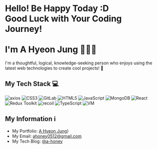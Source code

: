 # Hello! Be Happy Today :D <br> Good Luck with Your Coding Journey! <br><br> I'm A Hyeon Jung :honeybee::honeybee::honeybee:

I'm a thoughtful, logical, knowledge-seeking person who enjoys using the latest web technologies to create cool projects! :rocket: 

## My Tech Stack :computer:

![axios](https://img.shields.io/badge/axios-007ACC?style=for-the-badge&logo=axios&logoColor=ffffff)
![CSS3](https://img.shields.io/badge/CSS3-1572B6?style=for-the-badge&logo=css3&logoColor=ffffff)
![GitLab](https://img.shields.io/badge/GitLab-FCA121?style=for-the-badge&logo=gitlab&logoColor=ffffff)
![HTML5](https://img.shields.io/badge/HTML5-E34F26?style=for-the-badge&logo=html5&logoColor=ffffff)
![JavaScript](https://img.shields.io/badge/JavaScript-F7DF1E?style=for-the-badge&logo=javascript&logoColor=323330)
![MongoDB](https://img.shields.io/badge/MongoDB-47A248?style=for-the-badge&logo=mongodb&logoColor=ffffff)
![React](https://img.shields.io/badge/React-61DAFB?style=for-the-badge&logo=react&logoColor=ffffff)
![Redux Toolkit](https://img.shields.io/badge/Redux_Toolkit-764ABC?style=for-the-badge&logo=redux&logoColor=ffffff)
![recoil](https://img.shields.io/badge/recoil-40A9FF?style=for-the-badge&logo=recoil&logoColor=ffffff)
![TypeScript](https://img.shields.io/badge/TypeScript-007ACC?style=for-the-badge&logo=typescript&logoColor=ffffff)
![VM](https://img.shields.io/badge/VM-666666?style=for-the-badge)

## My Information :information_source:

- My Portfolio: [A Hyeon Jung](https://warm-cashew-c58.notion.site/Ahyeon-Jung-3d974be936704cca9d835cf8024c719e?pvs=4))
- My Email: [ahoney0512@gmail.com](mailto:ahoney0512@gmail.com)
- My Tech Blog: [@a-honey](https://velog.io/@a-honey)
